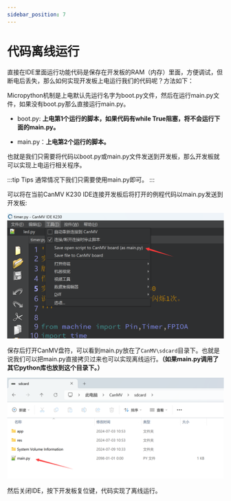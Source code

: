 ```yaml
---
sidebar_position: 7
---
```


# 代码离线运行

直接在IDE里面运行功能代码是保存在开发板的RAM（内存）里面，方便调试，但断电后丢失，那么如何实现开发板上电运行我们的代码呢？方法如下：

Micropython机制是上电默认先运行名字为boot.py文件，然后在运行main.py文件，如果没有boot.py那么直接运行main.py。


- boot.py: **上电第1个运行的脚本，如果代码有while True阻塞，将不会运行下面的main.py。**

- main.py：**上电第2个运行的脚本。**

也就是我们只需要将代码以boot.py或main.py文件发送到开发板，那么开发板就可以实现上电运行相关程序。

:::tip Tips
通常情况下我们只需要使用main.py即可。
:::

可以将在当前CanMV K230 IDE连接开发板后将打开的例程代码以main.py发送到开发板:

![run_offline](./img/run_offline/run_offline1.png)

保存后打开CanMV盘符，可以看到main.py放在了`CanMV\sdcard`目录下。也就是说我们可以把main.py直接拷贝过来也可以实现离线运行。**（如果main.py调用了其它python库也放到这个目录下。）**

![run_offline](./img/run_offline/run_offline2.png)

然后关闭IDE，按下开发板复位键，代码实现了离线运行。
